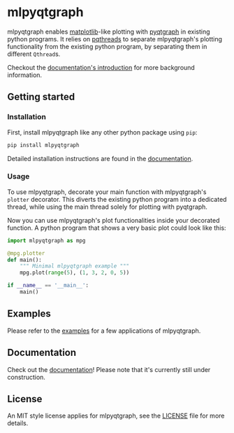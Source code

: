 # mlpyqtgraph

mlpyqtgraph enables [matplotlib](https://matplotlib.org/)-like plotting with
[pyqtgraph](https://github.com/pyqtgraph/pyqtgraph) in existing python programs.
It relies on [pqthreads](https://github.com/swvanbuuren/pqthreads) to separate mlpyqtgraph's plotting functionality from the existing python program, by separating them in different `Qthread`s.

Checkout the [documentation's
introduction](https://swvanbuuren.github.io/mlpyqtgraph/introduction/) for more
background information.

## Getting started

### Installation

First, install mlpyqtgraph like any other python package using `pip`:

``` bash
pip install mlpyqtgraph
```

Detailed installation instructions are found in the
[documentation](https://swvanbuuren.github.io/mlpyqtgraph/installation/).

### Usage

To use mlpyqtgraph, decorate your main function with mlpyqtgraph's `plotter`
decorator. This diverts the existing python program into a dedicated thread,
while using the main thread solely for plotting with pyqtgraph.

Now you can use mlpyqtgraph's plot functionalities inside your decorated
function. A python program that shows a very basic plot could look like this:

```python
import mlpyqtgraph as mpg

@mpg.plotter
def main():
    """ Minimal mlpyqtgraph example """
    mpg.plot(range(5), (1, 3, 2, 0, 5))

if __name__ == '__main__':
    main()
```

## Examples

Please refer to the [examples](/examples) for a few applications of mlpyqtgraph.

## Documentation

Check out the [documentation](https://swvanbuuren.github.io/mlpyqtgraph/)!
Please note that it's currently still under construction.

## License

An MIT style license applies for mlpyqtgraph, see the [LICENSE](LICENSE) file
for more details.
